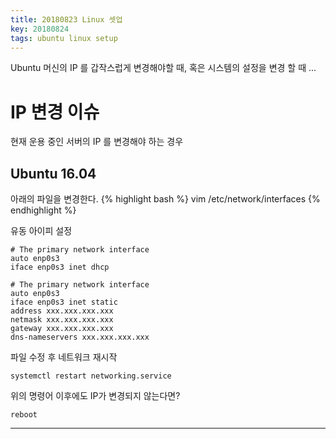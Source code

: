 ```yaml
---
title: 20180823 Linux 셋업
key: 20180824
tags: ubuntu linux setup
---
```


Ubuntu 머신의 IP 를 갑작스럽게 변경해야할 때, 혹은 시스템의 설정을 변경 할 때 ...

<!-- more -->

# IP 변경 이슈

현재 운용 중인 서버의 IP 를 변경해야 하는 경우

## Ubuntu 16.04

아래의 파일을 변경한다.
{% highlight bash %}
vim /etc/network/interfaces
{% endhighlight %}

유동 아이피 설정
```
# The primary network interface
auto enp0s3
iface enp0s3 inet dhcp
```

```
# The primary network interface
auto enp0s3
iface enp0s3 inet static
address xxx.xxx.xxx.xxx
netmask xxx.xxx.xxx.xxx
gateway xxx.xxx.xxx.xxx
dns-nameservers xxx.xxx.xxx.xxx
```

파일 수정 후 네트워크 재시작
```
systemctl restart networking.service
```

위의 명령어 이후에도 IP가 변경되지 않는다면?
```
reboot
```

---
